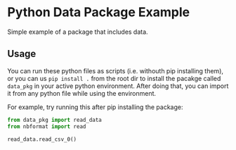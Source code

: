 # Python Data Package Example

Simple example of a package that includes data.

## Usage

You can run these python files as scripts (i.e. withouth pip installing them), or
you can us `pip install .` from the root dir to install the pacakge called `data_pkg`
in your active python environment. After doing that, you can import it from any python
file while using the environment.

For example, try running this after pip installing the package:

```python
from data_pkg import read_data
from nbformat import read

read_data.read_csv_0()
```
